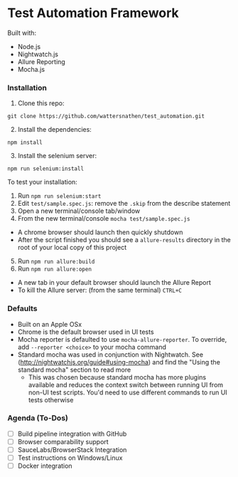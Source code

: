 # Test Automation Framework
Built with:
* Node.js
* Nightwatch.js
* Allure Reporting
* Mocha.js

### Installation

1. Clone this repo:
```shell
git clone https://github.com/wattersnathen/test_automation.git
```

2. Install the dependencies:
```shell
npm install
```

3. Install the selenium server:
```shell
npm run selenium:install
```

To test your installation:
1. Run `npm run selenium:start`
2. Edit `test/sample.spec.js`: remove the `.skip` from the describe statement
3. Open a new terminal/console tab/window
4. From the new terminal/console `mocha test/sample.spec.js`
  * A chrome browser should launch then quickly shutdown
  * After the script finished you should see a `allure-results` directory in the root of your local copy of this project
5. Run `npm run allure:build`
6. Run `npm run allure:open`
  * A new tab in your default browser should launch the Allure Report
  * To kill the Allure server: (from the same terminal) `CTRL+C`

### Defaults
* Built on an Apple OSx
* Chrome is the default browser used in UI tests
* Mocha reporter is defaulted to use `mocha-allure-reporter`. To override, add `--reporter <choice>` to your mocha command
* Standard mocha was used in conjunction with Nightwatch. See (http://nightwatchjs.org/guide#using-mocha) and find the "Using the standard mocha" section to read more
  * This was chosen because standard mocha has more plugins available and reduces the context switch between running UI from non-UI test scripts. You'd need to use different commands to run UI tests otherwise
  
### Agenda (To-Dos)
- [ ] Build pipeline integration with GitHub
- [ ] Browser comparability support
- [ ] SauceLabs/BrowserStack Integration
- [ ] Test instructions on Windows/Linux
- [ ] Docker integration